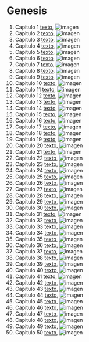 # Genesis

1. Capitulo 1 [texto](texto_filtrado/AT/gen/gen1.txt), ![imagen](nube_de_palabras/AT/gen/Gen1_azul.png)
2. Capitulo 2 [texto](texto_filtrado/AT/gen/gen2.txt), ![imagen](nube_de_palabras/AT/gen/Gen2_azul.png)
3. Capitulo 3 [texto](texto_filtrado/AT/gen/gen3.txt), ![imagen](nube_de_palabras/AT/gen/Gen3_azul.png)
4. Capitulo 4 [texto](texto_filtrado/AT/gen/gen4.txt), ![imagen](nube_de_palabras/AT/gen/Gen4_azul.png)
5. Capitulo 5 [texto](texto_filtrado/AT/gen/gen5.txt), ![imagen](nube_de_palabras/AT/gen/Gen5_azul.png)
6. Capitulo 6 [texto](texto_filtrado/AT/gen/gen6.txt), ![imagen](nube_de_palabras/AT/gen/Gen6_azul.png)
7. Capitulo 7 [texto](texto_filtrado/AT/gen/gen7.txt), ![imagen](nube_de_palabras/AT/gen/Gen7_azul.png)
8. Capitulo 8 [texto](texto_filtrado/AT/gen/gen8.txt), ![imagen](nube_de_palabras/AT/gen/Gen8_azul.png)
9. Capitulo 9 [texto](texto_filtrado/AT/gen/gen9.txt), ![imagen](nube_de_palabras/AT/gen/Gen9_azul.png)
10. Capitulo 10 [texto](texto_filtrado/AT/gen/gen10.txt), ![imagen](nube_de_palabras/AT/gen/Gen10_azul.png)
11. Capitulo 11 [texto](texto_filtrado/AT/gen/gen11.txt), ![imagen](nube_de_palabras/AT/gen/Gen11_azul.png)
12. Capitulo 12 [texto](texto_filtrado/AT/gen/gen12.txt), ![imagen](nube_de_palabras/AT/gen/Gen12_azul.png)
13. Capitulo 13 [texto](texto_filtrado/AT/gen/gen13.txt), ![imagen](nube_de_palabras/AT/gen/Gen13_azul.png)
14. Capitulo 14 [texto](texto_filtrado/AT/gen/gen14.txt), ![imagen](nube_de_palabras/AT/gen/Gen14_azul.png)
15. Capitulo 15 [texto](texto_filtrado/AT/gen/gen15.txt), ![imagen](nube_de_palabras/AT/gen/Gen15_azul.png)
16. Capitulo 16 [texto](texto_filtrado/AT/gen/gen16.txt), ![imagen](nube_de_palabras/AT/gen/Gen16_azul.png)
17. Capitulo 17 [texto](texto_filtrado/AT/gen/gen17.txt), ![imagen](nube_de_palabras/AT/gen/Gen17_azul.png)
18. Capitulo 18 [texto](texto_filtrado/AT/gen/gen18.txt), ![imagen](nube_de_palabras/AT/gen/Gen18_azul.png)
19. Capitulo 19 [texto](texto_filtrado/AT/gen/gen19.txt), ![imagen](nube_de_palabras/AT/gen/Gen19_azul.png)
20. Capitulo 20 [texto](texto_filtrado/AT/gen/gen20.txt), ![imagen](nube_de_palabras/AT/gen/Gen20_azul.png)
21. Capitulo 21 [texto](texto_filtrado/AT/gen/gen21.txt), ![imagen](nube_de_palabras/AT/gen/Gen21_azul.png)
22. Capitulo 22 [texto](texto_filtrado/AT/gen/gen22.txt), ![imagen](nube_de_palabras/AT/gen/Gen22_azul.png)
23. Capitulo 23 [texto](texto_filtrado/AT/gen/gen23.txt), ![imagen](nube_de_palabras/AT/gen/Gen23_azul.png)
24. Capitulo 24 [texto](texto_filtrado/AT/gen/gen24.txt), ![imagen](nube_de_palabras/AT/gen/Gen24_azul.png)
25. Capitulo 25 [texto](texto_filtrado/AT/gen/gen25.txt), ![imagen](nube_de_palabras/AT/gen/Gen25_azul.png)
26. Capitulo 26 [texto](texto_filtrado/AT/gen/gen26.txt), ![imagen](nube_de_palabras/AT/gen/Gen26_azul.png)
27. Capitulo 27 [texto](texto_filtrado/AT/gen/gen27.txt), ![imagen](nube_de_palabras/AT/gen/Gen27_azul.png)
28. Capitulo 28 [texto](texto_filtrado/AT/gen/gen28.txt), ![imagen](nube_de_palabras/AT/gen/Gen28_azul.png)
29. Capitulo 29 [texto](texto_filtrado/AT/gen/gen29.txt), ![imagen](nube_de_palabras/AT/gen/Gen29_azul.png)
30. Capitulo 30 [texto](texto_filtrado/AT/gen/gen30.txt), ![imagen](nube_de_palabras/AT/gen/Gen30_azul.png)
31. Capitulo 31 [texto](texto_filtrado/AT/gen/gen31.txt), ![imagen](nube_de_palabras/AT/gen/Gen31_azul.png)
32. Capitulo 32 [texto](texto_filtrado/AT/gen/gen32.txt), ![imagen](nube_de_palabras/AT/gen/Gen32_azul.png)
33. Capitulo 33 [texto](texto_filtrado/AT/gen/gen33.txt), ![imagen](nube_de_palabras/AT/gen/Gen33_azul.png)
34. Capitulo 34 [texto](texto_filtrado/AT/gen/gen34.txt), ![imagen](nube_de_palabras/AT/gen/Gen34_azul.png)
35. Capitulo 35 [texto](texto_filtrado/AT/gen/gen35.txt), ![imagen](nube_de_palabras/AT/gen/Gen35_azul.png)
36. Capitulo 36 [texto](texto_filtrado/AT/gen/gen36.txt), ![imagen](nube_de_palabras/AT/gen/Gen36_azul.png)
37. Capitulo 37 [texto](texto_filtrado/AT/gen/gen37.txt), ![imagen](nube_de_palabras/AT/gen/Gen37_azul.png)
38. Capitulo 38 [texto](texto_filtrado/AT/gen/gen38.txt), ![imagen](nube_de_palabras/AT/gen/Gen38_azul.png)
39. Capitulo 39 [texto](texto_filtrado/AT/gen/gen39.txt), ![imagen](nube_de_palabras/AT/gen/Gen39_azul.png)
40. Capitulo 40 [texto](texto_filtrado/AT/gen/gen40.txt), ![imagen](nube_de_palabras/AT/gen/Gen40_azul.png)
41. Capitulo 41 [texto](texto_filtrado/AT/gen/gen41.txt), ![imagen](nube_de_palabras/AT/gen/Gen41_azul.png)
42. Capitulo 42 [texto](texto_filtrado/AT/gen/gen42.txt), ![imagen](nube_de_palabras/AT/gen/Gen42_azul.png)
43. Capitulo 43 [texto](texto_filtrado/AT/gen/gen43.txt), ![imagen](nube_de_palabras/AT/gen/Gen43_azul.png)
44. Capitulo 44 [texto](texto_filtrado/AT/gen/gen44.txt), ![imagen](nube_de_palabras/AT/gen/Gen44_azul.png)
45. Capitulo 45 [texto](texto_filtrado/AT/gen/gen45.txt), ![imagen](nube_de_palabras/AT/gen/Gen45_azul.png)
46. Capitulo 46 [texto](texto_filtrado/AT/gen/gen46.txt), ![imagen](nube_de_palabras/AT/gen/Gen46_azul.png)
47. Capitulo 47 [texto](texto_filtrado/AT/gen/gen47.txt), ![imagen](nube_de_palabras/AT/gen/Gen47_azul.png)
48. Capitulo 48 [texto](texto_filtrado/AT/gen/gen48.txt), ![imagen](nube_de_palabras/AT/gen/Gen48_azul.png)
49. Capitulo 49 [texto](texto_filtrado/AT/gen/gen49.txt), ![imagen](nube_de_palabras/AT/gen/Gen49_azul.png)
50. Capitulo 50 [texto](texto_filtrado/AT/gen/gen50.txt), ![imagen](nube_de_palabras/AT/gen/Gen50_azul.png)
